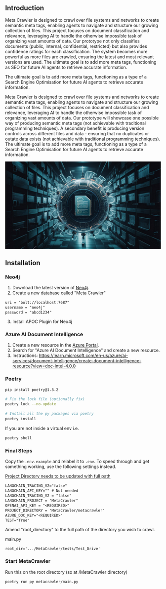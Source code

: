 ## Introduction

Meta Crawler is designed to crawl over file systems and networks to create semantic meta tags, enabling agents to navigate and structure our growing collection of files. This project focuses on document classification and relevance, leveraging AI to handle the otherwise impossible task of organizing vast amounts of data. Our prototype not only classifies documents (public, internal, confidential, restricted) but also provides confidence ratings for each classification. The system becomes more powerful as more files are crawled, ensuring the latest and most relevant versions are used. The ultimate goal is to add more meta tags, functioning as SEO for future AI agents to retrieve accurate information.

The ultimate goal is to add more meta tags, functioning as a type of a Search Engine Optimisation for future AI agents to retrieve accurate information. 

Meta Crawler is designed to crawl over file systems and networks to create semantic meta tags, enabling agents to navigate and structure our growing collection of files. This project focuses on document classification and relevance, leveraging AI to handle the otherwise impossible task of organizing vast amounts of data. Our prototype will showcase one possible way of producing semantic meta tags (not achievable with traditional programming techniques).
A secondary benefit is producing version controls across different files and data - ensuring that no duplicates or outate data exists (not achievable with traditional programming techniques).
The ultimate goal is to add more meta tags, functioning as a type of a Search Engine Optimisation for future AI agents to retrieve accurate information.

![Meta Crawler](MetaCrawler.jpeg)

## Installation
### Neo4j
1. Download the latest version of [Neo4j](https://neo4j.com/download/).
2. Create a new database called "Meta Crawler" 
```
uri = "bolt://localhost:7687"
username = "neo4j"
password = "abcd1234"
```
3. Install APOC Plugin for Neo4j
### Azure AI Document Intelligence
1. Create a new resource in the [Azure Portal](https://portal.azure.com/).
2. Search for "Azure AI Document Intelligence" and create a new resource.
3. Instructions: https://learn.microsoft.com/en-us/azure/ai-services/document-intelligence/create-document-intelligence-resource?view=doc-intel-4.0.0

### Poetry 
```angular2html
pip install poetry@1.8.2
```

```bash
# Fix the lock file (optionally fix)
poetry lock --no-update
```
```bash
# Install all the py packages via poetry
poetry install
```
If you are not inside a virtual env i.e.
```bash
poetry shell
```
### Final Steps
Copy the `.env.example` and relabel it to `.env`.
To speed through and get something working, use the following settings instead.

<u>Project Directory needs to be updated with full path</u>
```env
LANGCHAIN_TRACING_V2="false"
LANGCHAIN_API_KEY="" # Not needed 
LANGCHAIN_TRACING_V2 = "false"
LANGCHAIN_PROJECT = "MetaCrawler"
OPENAI_API_KEY = "<REQUIRED>" 
PROJECT_DIRECTORY = "MetaCrawler/metacrawler"
AZURE_DOC_KEY="<REQUIRED>"
TEST="True"
```
Amend "root_directory" to the full path of the directory you wish to crawl.

main.py
```
root_dir='.../MetaCrawler/tests/Test_Drive'

```
### Start MetaCrawler
Run this on the root directory (so at /MetaCrawler directory)
```bash
poetry run py metacrawler/main.py


```